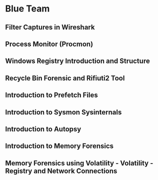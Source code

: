 # Blue Team

## Filter Captures in Wireshark

## Process Monitor (Procmon)

## Windows Registry Introduction and Structure

## Recycle Bin Forensic and Rifiuti2 Tool

## Introduction to Prefetch Files

## Introduction to Sysmon Sysinternals

## Introduction to Autopsy

## Introduction to Memory Forensics

## Memory Forensics using Volatility - Volatility - Registry and Network Connections
